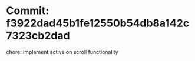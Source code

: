 # Commit: f3922dad45b1fe12550b54db8a142c7323cb2dad

chore: implement active on scroll functionality
